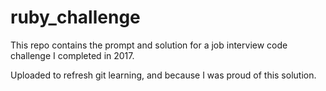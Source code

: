 # ruby_challenge

This repo contains the prompt and solution for a job interview code challenge I completed in 2017.

Uploaded to refresh git learning, and because I was proud of this solution.
